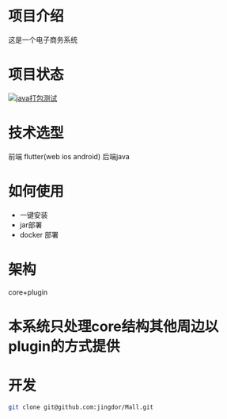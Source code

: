 # 项目介绍
这是一个电子商务系统
# 项目状态
[![java打包测试](https://github.com/jingdor/Mall/actions/workflows/maven.yml/badge.svg)](https://github.com/jingdor/Mall/actions/workflows/maven.yml)
# 技术选型
前端 flutter(web ios android)  后端java

# 如何使用
- 一键安装
- jar部署
- docker 部署

# 架构
core+plugin
# 本系统只处理core结构其他周边以 plugin的方式提供

# 开发
```bash
git clone git@github.com:jingdor/Mall.git
```

